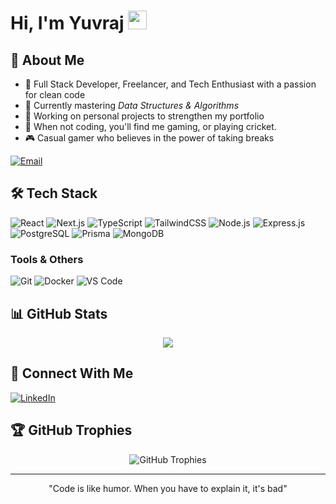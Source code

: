 # Hi, I'm Yuvraj <img src="https://raw.githubusercontent.com/MartinHeinz/MartinHeinz/master/wave.gif" width="30px">
## 💫 About Me
- 🚀 Full Stack Developer, Freelancer, and Tech Enthusiast with a passion for clean code
- 🌱 Currently mastering *Data Structures & Algorithms*
- 🔭 Working on personal projects to strengthen my portfolio
- 💪 When not coding, you'll find me gaming, or playing cricket.
- 🎮 Casual gamer who believes in the power of taking breaks

<div>
  <a href="mailto:yuvi4695@gmail.com">
    <img src="https://img.shields.io/badge/Email-yuvi4695%40gmail.com-D14836?style=for-the-badge&logo=gmail&logoColor=white" alt="Email" />
  </a>
</div>

## 🛠 Tech Stack

<div >

![React](https://img.shields.io/badge/React-20232A?style=for-the-badge&logo=react&logoColor=61DAFB)
![Next.js](https://img.shields.io/badge/Next.js-000000?style=for-the-badge&logo=nextdotjs&logoColor=white)
![TypeScript](https://img.shields.io/badge/TypeScript-%23007ACC.svg?style=for-the-badge&logo=typescript&logoColor=white)
![TailwindCSS](https://img.shields.io/badge/Tailwind_CSS-38B2AC?style=for-the-badge&logo=tailwind-css&logoColor=white)
![Node.js](https://img.shields.io/badge/Node.js-339933?style=for-the-badge&logo=nodedotjs&logoColor=white)
![Express.js](https://img.shields.io/badge/Express.js-000000?style=for-the-badge&logo=express&logoColor=white)
![PostgreSQL](https://img.shields.io/badge/PostgreSQL-%23316192.svg?style=for-the-badge&logo=postgresql&logoColor=white)
![Prisma](https://img.shields.io/badge/Prisma-2D3748?style=for-the-badge&logo=prisma&logoColor=white)
![MongoDB](https://img.shields.io/badge/MongoDB-4EA94B?style=for-the-badge&logo=mongodb&logoColor=white)

### Tools & Others
![Git](https://img.shields.io/badge/Git-F05032?style=for-the-badge&logo=git&logoColor=white)
![Docker](https://img.shields.io/badge/Docker-2CA5E0?style=for-the-badge&logo=docker&logoColor=white)
![VS Code](https://img.shields.io/badge/VS_Code-0078D4?style=for-the-badge&logo=visual%20studio%20code&logoColor=white)

</div>

## 📊 GitHub Stats

<div align="center">
  <img src="https://camo.githubusercontent.com/04abdb2eb71346adb888dc689613f8aeb57662589662318620dbb74ffe6e47b8/68747470733a2f2f6769746875622d726561646d652d73747265616b2d73746174732e6865726f6b756170702e636f6d2f3f757365723d59757669582d353134267468656d653d7261646963616c"/>
</div>

## 🔗 Connect With Me

<div>
  <a href="https://www.linkedin.com/in/yuvraj-singh-7aa0b6232/">
    <img src="https://img.shields.io/badge/LinkedIn-%230077B5.svg?style=for-the-badge&logo=linkedin&logoColor=white" alt="LinkedIn" />
  </a>

</div>

## 🏆 GitHub Trophies

<div align ="center">
  <img src="https://github-profile-trophy.vercel.app/?username=YuviX-514&theme=radical&column=4&margin-w=15&margin-h=15" alt="GitHub Trophies" />
</div>

---

<div align="center">
  "Code is like humor. When you have to explain it, it's bad"
</div>
